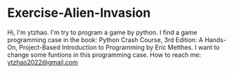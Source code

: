 # Exercise-Alien-Invasion
Hi, I'm ytzhao.
I'm try to program a game by python.
I find a game programming case in the book: Python Crash Course, 3rd Edition: A Hands-On, Project-Based Introduction to Programming by Eric Metthes.
I want to change some funtions in this programming case.
How to reach me: ytzhao2022@gmail.com

